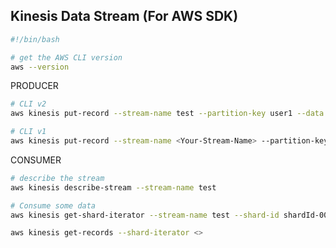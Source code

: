 ## Kinesis Data Stream (For AWS SDK)

```sh
#!/bin/bash

# get the AWS CLI version
aws --version
```
PRODUCER
```sh
# CLI v2
aws kinesis put-record --stream-name test --partition-key user1 --data "user signup" --cli-binary-format raw-in-base64-out
```
```sh
# CLI v1
aws kinesis put-record --stream-name <Your-Stream-Name> --partition-key user1 --data "user signup"
```

CONSUMER 
```sh
# describe the stream
aws kinesis describe-stream --stream-name test

# Consume some data
aws kinesis get-shard-iterator --stream-name test --shard-id shardId-000000000000 --shard-iterator-type TRIM_HORIZON

aws kinesis get-records --shard-iterator <>
```
